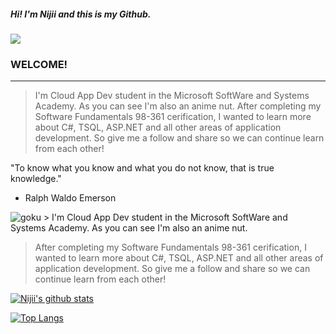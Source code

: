 ##### Hi! I'm Nijii and this is my Github. 
![](https://visitor-badge.glitch.me/badge?page_id=NijiiD.NijiiD.readme)
<br />

### WELCOME!
************
> I'm Cloud App Dev student in the Microsoft SoftWare and Systems Academy. As you can see I'm also an anime nut.
> After completing my Software Fundamentals 98-361 cerification, I wanted to learn more about C#, TSQL, ASP.NET and
> all other areas of application development. So give me a follow and share so we can continue learn from each other!

"To know what you know and what you do not know, that is true knowledge."
- Ralph Waldo Emerson

![goku](https://user-images.githubusercontent.com/68288691/92551994-8cecca00-f22d-11ea-95cf-c6467ab02d74.gif)  > I'm Cloud App Dev student in the Microsoft SoftWare and Systems Academy. As you can see I'm also an anime nut.
> After completing my Software Fundamentals 98-361 cerification, I wanted to learn more about C#, TSQL, ASP.NET and
> all other areas of application development. So give me a follow and share so we can continue learn from each other!


[![Nijii's github stats](https://github-readme-stats.vercel.app/api?username=NijiiD)](https://github.com/anuraghazra/github-readme-stats)

[![Top Langs](https://github-readme-stats.vercel.app/api/top-langs/?username=NijiiD)](https://github.com/anuraghazra/github-readme-stats)


